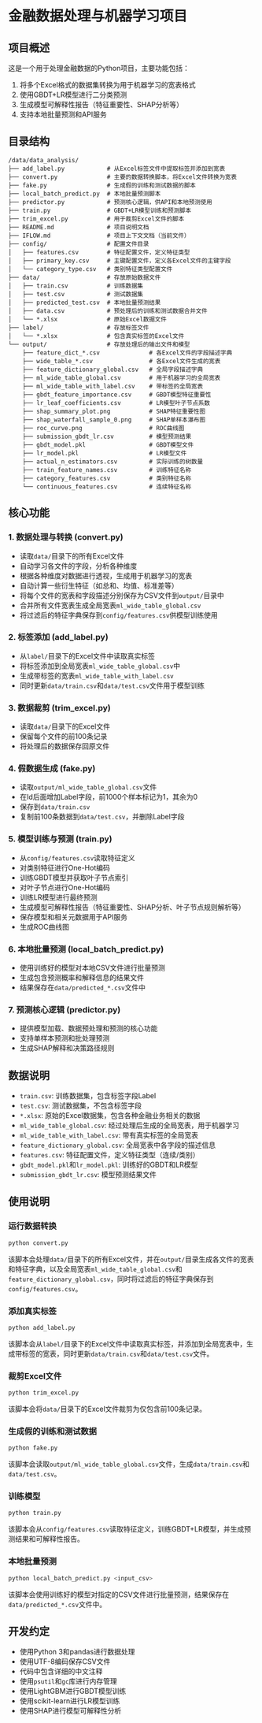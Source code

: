 # 金融数据处理与机器学习项目

## 项目概述

这是一个用于处理金融数据的Python项目，主要功能包括：

1. 将多个Excel格式的数据集转换为用于机器学习的宽表格式
2. 使用GBDT+LR模型进行二分类预测
3. 生成模型可解释性报告（特征重要性、SHAP分析等）
4. 支持本地批量预测和API服务

## 目录结构

```
/data/data_analysis/
├── add_label.py            # 从Excel标签文件中提取标签并添加到宽表
├── convert.py              # 主要的数据转换脚本，将Excel文件转换为宽表
├── fake.py                 # 生成假的训练和测试数据的脚本
├── local_batch_predict.py  # 本地批量预测脚本
├── predictor.py            # 预测核心逻辑，供API和本地预测使用
├── train.py                # GBDT+LR模型训练和预测脚本
├── trim_excel.py           # 用于裁剪Excel文件的脚本
├── README.md               # 项目说明文档
├── IFLOW.md                # 项目上下文文档（当前文件）
├── config/                 # 配置文件目录
│   ├── features.csv        # 特征配置文件，定义特征类型
│   ├── primary_key.csv     # 主键配置文件，定义各Excel文件的主键字段
│   └── category_type.csv   # 类别特征类型配置文件
├── data/                   # 存放原始数据文件
│   ├── train.csv           # 训练数据集
│   ├── test.csv            # 测试数据集
│   ├── predicted_test.csv  # 本地批量预测结果
│   ├── data.csv            # 预处理后的训练和测试数据合并文件
│   └── *.xlsx              # 原始Excel数据文件
├── label/                  # 存放标签文件
│   └── *.xlsx              # 包含真实标签的Excel文件
└── output/                 # 存放处理后的输出文件和模型
    ├── feature_dict_*.csv              # 各Excel文件的字段描述字典
    ├── wide_table_*.csv                # 各Excel文件生成的宽表
    ├── feature_dictionary_global.csv   # 全局字段描述字典
    ├── ml_wide_table_global.csv        # 用于机器学习的全局宽表
    ├── ml_wide_table_with_label.csv    # 带标签的全局宽表
    ├── gbdt_feature_importance.csv     # GBDT模型特征重要性
    ├── lr_leaf_coefficients.csv        # LR模型叶子节点系数
    ├── shap_summary_plot.png           # SHAP特征重要性图
    ├── shap_waterfall_sample_0.png     # SHAP单样本瀑布图
    ├── roc_curve.png                   # ROC曲线图
    ├── submission_gbdt_lr.csv          # 模型预测结果
    ├── gbdt_model.pkl                  # GBDT模型文件
    ├── lr_model.pkl                    # LR模型文件
    ├── actual_n_estimators.csv         # 实际训练的树数量
    ├── train_feature_names.csv         # 训练特征名称
    ├── category_features.csv           # 类别特征名称
    └── continuous_features.csv         # 连续特征名称
```

## 核心功能

### 1. 数据处理与转换 (convert.py)

- 读取`data/`目录下的所有Excel文件
- 自动学习各文件的字段，分析各种维度
- 根据各种维度对数据进行透视，生成用于机器学习的宽表
- 自动计算一些衍生特征（如总和、均值、标准差等）
- 将每个文件的宽表和字段描述分别保存为CSV文件到`output/`目录中
- 合并所有文件宽表生成全局宽表`ml_wide_table_global.csv`
- 将过滤后的特征字典保存到`config/features.csv`供模型训练使用

### 2. 标签添加 (add_label.py)

- 从`label/`目录下的Excel文件中读取真实标签
- 将标签添加到全局宽表`ml_wide_table_global.csv`中
- 生成带标签的宽表`ml_wide_table_with_label.csv`
- 同时更新`data/train.csv`和`data/test.csv`文件用于模型训练

### 3. 数据裁剪 (trim_excel.py)

- 读取`data/`目录下的Excel文件
- 保留每个文件的前100条记录
- 将处理后的数据保存回原文件

### 4. 假数据生成 (fake.py)

- 读取`output/ml_wide_table_global.csv`文件
- 在Id后面增加Label字段，前1000个样本标记为1，其余为0
- 保存到`data/train.csv`
- 复制前100条数据到`data/test.csv`，并删除Label字段

### 5. 模型训练与预测 (train.py)

- 从`config/features.csv`读取特征定义
- 对类别特征进行One-Hot编码
- 训练GBDT模型并获取叶子节点索引
- 对叶子节点进行One-Hot编码
- 训练LR模型进行最终预测
- 生成模型可解释性报告（特征重要性、SHAP分析、叶子节点规则解析等）
- 保存模型和相关元数据用于API服务
- 生成ROC曲线图

### 6. 本地批量预测 (local_batch_predict.py)

- 使用训练好的模型对本地CSV文件进行批量预测
- 生成包含预测概率和解释信息的结果文件
- 结果保存在`data/predicted_*.csv`文件中

### 7. 预测核心逻辑 (predictor.py)

- 提供模型加载、数据预处理和预测的核心功能
- 支持单样本预测和批处理预测
- 生成SHAP解释和决策路径规则

## 数据说明

- `train.csv`: 训练数据集，包含标签字段Label
- `test.csv`: 测试数据集，不包含标签字段
- `*.xlsx`: 原始的Excel数据集，包含各种金融业务相关的数据
- `ml_wide_table_global.csv`: 经过处理后生成的全局宽表，用于机器学习
- `ml_wide_table_with_label.csv`: 带有真实标签的全局宽表
- `feature_dictionary_global.csv`: 全局宽表中各字段的描述信息
- `features.csv`: 特征配置文件，定义特征类型（连续/类别）
- `gbdt_model.pkl`和`lr_model.pkl`: 训练好的GBDT和LR模型
- `submission_gbdt_lr.csv`: 模型预测结果文件

## 使用说明

### 运行数据转换

```bash
python convert.py
```

该脚本会处理`data/`目录下的所有Excel文件，并在`output/`目录生成各文件的宽表和特征字典，以及全局宽表`ml_wide_table_global.csv`和`feature_dictionary_global.csv`，同时将过滤后的特征字典保存到`config/features.csv`。

### 添加真实标签

```bash
python add_label.py
```

该脚本会从`label/`目录下的Excel文件中读取真实标签，并添加到全局宽表中，生成带标签的宽表，同时更新`data/train.csv`和`data/test.csv`文件。

### 裁剪Excel文件

```bash
python trim_excel.py
```

该脚本会将`data/`目录下的Excel文件裁剪为仅包含前100条记录。

### 生成假的训练和测试数据

```bash
python fake.py
```

该脚本会读取`output/ml_wide_table_global.csv`文件，生成`data/train.csv`和`data/test.csv`。

### 训练模型

```bash
python train.py
```

该脚本会从`config/features.csv`读取特征定义，训练GBDT+LR模型，并生成预测结果和可解释性报告。

### 本地批量预测

```bash
python local_batch_predict.py <input_csv>
```

该脚本会使用训练好的模型对指定的CSV文件进行批量预测，结果保存在`data/predicted_*.csv`文件中。

## 开发约定

- 使用Python 3和pandas进行数据处理
- 使用UTF-8编码保存CSV文件
- 代码中包含详细的中文注释
- 使用`psutil`和`gc`库进行内存管理
- 使用LightGBM进行GBDT模型训练
- 使用scikit-learn进行LR模型训练
- 使用SHAP进行模型可解释性分析